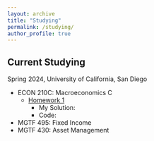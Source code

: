 ```yaml
---
layout: archive
title: "Studying"
permalink: /studying/
author_profile: true
---
```

## Current Studying
Spring 2024, University of California, San Diego
+ ECON 210C: Macroeconomics C
  + [Homework 1](files/Courses/econ210c/homework/hw1.pdf)
    + My Solution:
    + Code: 
+ MGTF 495: Fixed Income
+ MGTF 430: Asset Management